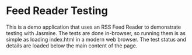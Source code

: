 # Feed Reader Testing

This is a demo application that uses an RSS Feed Reader to demonstrate testing with Jasmine. The tests are done in-browser, so running them is as simple as loading index.html in a modern web browser. The test status and details are loaded below the main content of the page.
